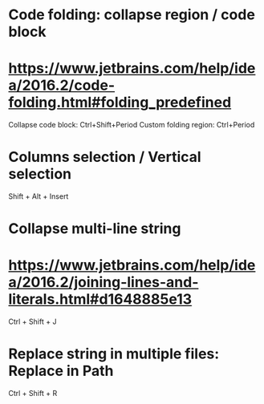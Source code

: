 # Code folding: collapse region / code block
# https://www.jetbrains.com/help/idea/2016.2/code-folding.html#folding_predefined
Collapse code block: Ctrl+Shift+Period
Custom folding region: Ctrl+Period

# Columns selection / Vertical selection 
Shift + Alt + Insert

# Collapse multi-line string 
# https://www.jetbrains.com/help/idea/2016.2/joining-lines-and-literals.html#d1648885e13
Ctrl + Shift + J 

# Replace string in multiple files: Replace in Path 
Ctrl + Shift + R 